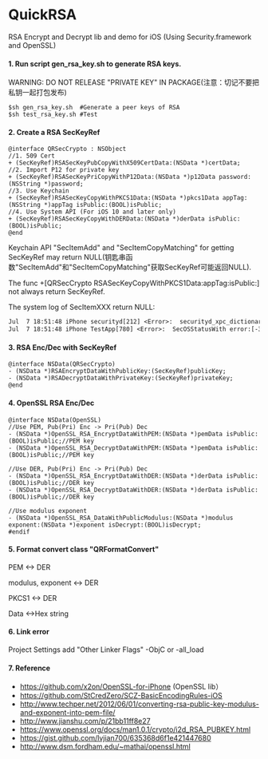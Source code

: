 # QuickRSA
RSA Encrypt and Decrypt lib and demo for iOS (Using Security.framework and OpenSSL)


#### 1. Run script gen_rsa_key.sh to generate RSA keys.

WARNING: DO NOT RELEASE "PRIVATE KEY" IN PACKAGE(注意：切记不要把私钥一起打包发布)

```shell
$sh gen_rsa_key.sh  #Generate a peer keys of RSA
$sh test_rsa_key.sh #Test
```


#### 2. Create a RSA SecKeyRef

```objc
@interface QRSecCrypto : NSObject
//1. 509 Cert
+ (SecKeyRef)RSASecKeyPubCopyWithX509CertData:(NSData *)certData;
//2. Import P12 for private key
+ (SecKeyRef)RSASecKeyPriCopyWithP12Data:(NSData *)p12Data password:(NSString *)password;
//3. Use Keychain
+ (SecKeyRef)RSASecKeyCopyWithPKCS1Data:(NSData *)pkcs1Data appTag:(NSString *)appTag isPublic:(BOOL)isPublic;
//4. Use System API (For iOS 10 and later only)
+ (SecKeyRef)RSASecKeyCopyWithDERData:(NSData *)derData isPublic:(BOOL)isPublic;
@end
```


Keychain API "SecItemAdd" and "SecItemCopyMatching" for getting SecKeyRef may return NULL(钥匙串函数"SecItemAdd"和"SecItemCopyMatching"获取SecKeyRef可能返回NULL).

The func +[QRSecCrypto RSASecKeyCopyWithPKCS1Data:appTag:isPublic:] not always return SecKeyRef.

The system log of SecItemXXX return NULL:
```txt
Jul  7 18:51:48 iPhone securityd[212] <Error>:  securityd_xpc_dictionary_handler TestApp[780] copy_matching Error Domain=NSOSStatusErrorDomain Code=-34018 "client has neither application-identifier nor keychain-access-groups entitlements" UserInfo={NSDescription=client has neither application-identifier nor keychain-access-groups entitlements}
Jul  7 18:51:48 iPhone TestApp[780] <Error>:  SecOSStatusWith error:[-34018] Error Domain=NSOSStatusErrorDomain Code=-34018 "client has neither application-identifier nor keychain-access-groups entitlements" UserInfo={NSDescription=client has neither application-identifier nor keychain-access-groups entitlements}
```

#### 3. RSA Enc/Dec with SecKeyRef

```objc
@interface NSData(QRSecCrypto)
- (NSData *)RSAEncryptDataWithPublicKey:(SecKeyRef)publicKey;
- (NSData *)RSADecryptDataWithPrivateKey:(SecKeyRef)privateKey;
@end
```

#### 4. OpenSSL RSA Enc/Dec

```objc
@interface NSData(OpenSSL)
//Use PEM, Pub(Pri) Enc -> Pri(Pub) Dec
- (NSData *)OpenSSL_RSA_EncryptDataWithPEM:(NSData *)pemData isPublic:(BOOL)isPublic;//PEM key
- (NSData *)OpenSSL_RSA_DecryptDataWithPEM:(NSData *)pemData isPublic:(BOOL)isPublic;//PEM key

//Use DER, Pub(Pri) Enc -> Pri(Pub) Dec
- (NSData *)OpenSSL_RSA_EncryptDataWithDER:(NSData *)derData isPublic:(BOOL)isPublic;//DER key
- (NSData *)OpenSSL_RSA_DecryptDataWithDER:(NSData *)derData isPublic:(BOOL)isPublic;//DER key

//Use modulus exponent
- (NSData *)OpenSSL_RSA_DataWithPublicModulus:(NSData *)modulus exponent:(NSData *)exponent isDecrypt:(BOOL)isDecrypt;
#endif
```

#### 5. Format convert class "QRFormatConvert"

PEM <-> DER

modulus, exponent <-> DER

PKCS1 <-> DER

Data <->Hex string


#### 6. Link error

  Project Settings add "Other Linker Flags" -ObjC or -all_load


#### 7. Reference

* https://github.com/x2on/OpenSSL-for-iPhone (OpenSSL lib）
* https://github.com/StCredZero/SCZ-BasicEncodingRules-iOS
* http://www.techper.net/2012/06/01/converting-rsa-public-key-modulus-and-exponent-into-pem-file/
* http://www.jianshu.com/p/21bb11ff8e27
* https://www.openssl.org/docs/man1.0.1/crypto/i2d_RSA_PUBKEY.html
* https://gist.github.com/lvjian700/635368d6f1e421447680
* http://www.dsm.fordham.edu/~mathai/openssl.html

